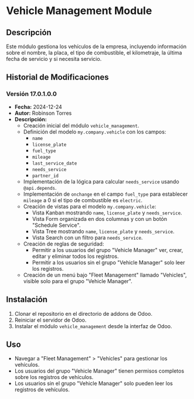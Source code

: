 # Vehicle Management Module

## Descripción
Este módulo gestiona los vehículos de la empresa, incluyendo información sobre el nombre, la placa, el tipo de combustible, el kilometraje, la última fecha de servicio y si necesita servicio.

## Historial de Modificaciones

### Versión 17.0.1.0.0
- **Fecha:** 2024-12-24
- **Autor:** Robinson Torres
- **Descripción:**
  - Creación inicial del módulo `vehicle_management`.
  - Definición del modelo `my.company.vehicle` con los campos:
    - `name`
    - `license_plate`
    - `fuel_type`
    - `mileage`
    - `last_service_date`
    - `needs_service`
    - `partner_id`
  - Implementación de la lógica para calcular `needs_service` usando `@api.depends`.
  - Implementación de `onchange` en el campo `fuel_type` para establecer `mileage` a 0 si el tipo de combustible es `electric`.
  - Creación de vistas para el modelo `my.company.vehicle`:
    - Vista Kanban mostrando `name`, `license_plate` y `needs_service`.
    - Vista Form organizada en dos columnas y con un botón "Schedule Service".
    - Vista Tree mostrando `name`, `license_plate` y `needs_service`.
    - Vista Search con un filtro para `needs_service`.
  - Creación de reglas de seguridad:
    - Permitir a los usuarios del grupo "Vehicle Manager" ver, crear, editar y eliminar todos los registros.
    - Permitir a los usuarios sin el grupo "Vehicle Manager" solo leer los registros.
  - Creación de un menú bajo "Fleet Management" llamado "Vehicles", visible solo para el grupo "Vehicle Manager".

## Instalación
1. Clonar el repositorio en el directorio de addons de Odoo.
2. Reiniciar el servidor de Odoo.
3. Instalar el módulo `vehicle_management` desde la interfaz de Odoo.

## Uso
- Navegar a "Fleet Management" > "Vehicles" para gestionar los vehículos.
- Los usuarios del grupo "Vehicle Manager" tienen permisos completos sobre los registros de vehículos.
- Los usuarios sin el grupo "Vehicle Manager" solo pueden leer los registros de vehículos.
